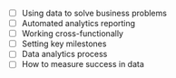 - [ ] Using data to solve business problems
- [ ] Automated analytics reporting
- [ ] Working cross-functionally
- [ ] Setting key milestones
- [ ] Data analytics process
- [ ] How to measure success in data
